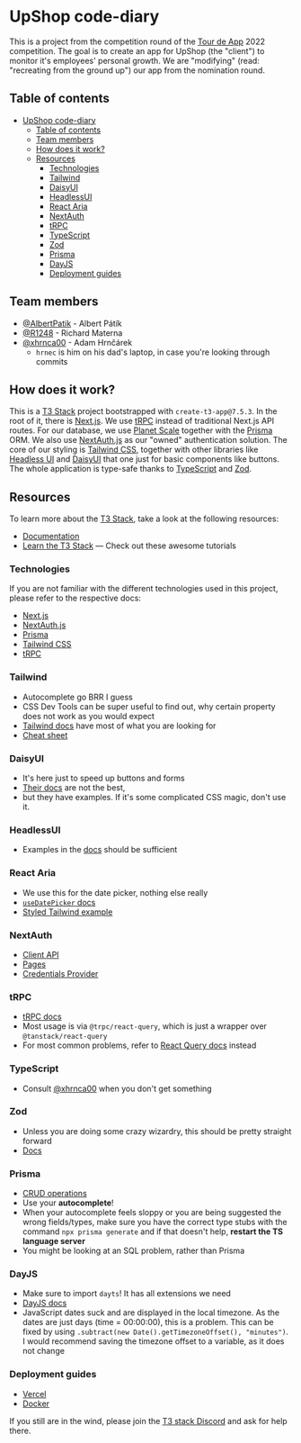 # UpShop code-diary

This is a project from the competition round of the [Tour de App](https://tourdeapp.cz/) 2022 competition.
The goal is to create an app for UpShop (the "client") to monitor it's employees' personal growth.
We are "modifying" (read: "recreating from the ground up") our app from the nomination round.

## Table of contents

- [UpShop code-diary](#upshop-code-diary)
  - [Table of contents](#table-of-contents)
  - [Team members](#team-members)
  - [How does it work?](#how-does-it-work)
  - [Resources](#resources)
    - [Technologies](#technologies)
    - [Tailwind](#tailwind)
    - [DaisyUI](#daisyui)
    - [HeadlessUI](#headlessui)
    - [React Aria](#react-aria)
    - [NextAuth](#nextauth)
    - [tRPC](#trpc)
    - [TypeScript](#typescript)
    - [Zod](#zod)
    - [Prisma](#prisma)
    - [DayJS](#dayjs)
    - [Deployment guides](#deployment-guides)

## Team members

- [@AlbertPatik](https://github.com/AlbertPatik) - Albert Pátík
- [@R1248](https://github.com/R1248) - Richard Materna
- [@xhrnca00](https://github.com/xhrnca00) - Adam Hrnčárek
  - `hrnec` is him on his dad's laptop, in case you're looking through commits

## How does it work?

This is a [T3 Stack](https://create.t3.gg/) project bootstrapped with `create-t3-app@7.5.3`.
In the root of it, there is [Next.js](https://nextjs.org).
We use [tRPC](https://trpc.io) instead of traditional Next.js API routes.
For our database, we use [Planet Scale](https://planetscale.com/) together with the [Prisma](https://prisma.io) ORM.
We also use [NextAuth.js](https://next-auth.js.org) as our "owned" authentication solution.
The core of our styling is [Tailwind CSS](https://tailwindcss.com), together with other libraries like [Headless UI](https://https://headlessui.com/) and [DaisyUI](https://daisyui.com/) that one just for basic components like buttons.
The whole application is type-safe thanks to [TypeScript](https://www.typescriptlang.org/) and [Zod](https://zod.dev/).

## Resources

To learn more about the [T3 Stack](https://create.t3.gg/), take a look at the following resources:

- [Documentation](https://create.t3.gg/)
- [Learn the T3 Stack](https://create.t3.gg/en/faq#what-learning-resources-are-currently-available) — Check out these awesome tutorials

### Technologies

If you are not familiar with the different technologies used in this project, please refer to the respective docs:

- [Next.js](https://nextjs.org/docs/getting-started)
- [NextAuth.js](https://next-auth.js.org/getting-started/introduction)
- [Prisma](https://www.prisma.io/docs/concepts/components/prisma-client/crud)
- [Tailwind CSS](https://tailwindcss.com/docs/customizing-colors)
- [tRPC](https://trpc.io/docs)

### Tailwind

- Autocomplete go BRR I guess
- CSS Dev Tools can be super useful to find out,
    why certain property does not work as you would expect
- [Tailwind docs](https://tailwindcss.com/docs/flex) have most of what you are looking for
- [Cheat sheet](https://nerdcave.com/tailwind-cheat-sheet/)

### DaisyUI

- It's here just to speed up buttons and forms
- [Their docs](https://daisyui.com/components/rating/) are not the best,
- but they have examples. If it's some complicated CSS magic, don't use it.

### HeadlessUI

- Examples in the [docs](https://headlessui.com/react/dialog) should be sufficient

### React Aria

- We use this for the date picker, nothing else really
- [`useDatePicker` docs](https://react-spectrum.adobe.com/react-aria/useDatePicker.html)
- [Styled Tailwind example](https://codesandbox.io/s/reverent-faraday-5nwk87?file=/src/DatePicker.js)

### NextAuth

- [Client API](https://next-auth.js.org/getting-started/client)
- [Pages](https://next-auth.js.org/configuration/pages)
- [Credentials Provider](https://next-auth.js.org/configuration/providers/credentials)

### tRPC

- [tRPC docs](https://trpc.io/docs/client)
- Most usage is via `@trpc/react-query`, which is just a wrapper over `@tanstack/react-query`
- For most common problems, refer to [React Query docs](https://tanstack.com/query/v4/docs/react/guides/queries) instead

### TypeScript

- Consult [@xhrnca00](https://github.com/xhrnca00) when you don't get something

### Zod

- Unless you are doing some crazy wizardry, this should be pretty straight forward
- [Docs](https://zod.dev/)

### Prisma

- [CRUD operations](https://www.prisma.io/docs/concepts/components/prisma-client/crud)
- Use your **autocomplete**!
- When your autocomplete feels sloppy or you are being suggested the wrong fields/types,
    make sure you have the correct type stubs with the command `npx prisma generate`
    and if that doesn't help, **restart the TS language server**
- You might be looking at an SQL problem, rather than Prisma

### DayJS

- Make sure to import `dayts`! It has all extensions we need
- [DayJS docs](https://day.js.org/docs/en/display/display)
- JavaScript dates suck and are displayed in the local timezone.
    As the dates are just days (time = 00:00:00), this is a problem.
    This can be fixed by using `.subtract(new Date().getTimezoneOffset(), "minutes")`.
    I would recommend saving the timezone offset to a variable, as it does not change

### Deployment guides

- [Vercel](https://create.t3.gg/en/deployment/vercel)
- [Docker](https://create.t3.gg/en/deployment/docker)

If you still are in the wind, please join the [T3 stack Discord](https://t3.gg/discord) and ask for help there.
